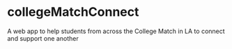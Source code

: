 # collegeMatchConnect
A web app to help students from across the College Match in LA to connect and support one another
